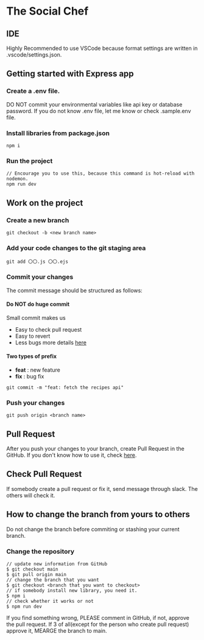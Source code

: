 # The Social Chef

## IDE
Highly Recommended to use VSCode because format settings are written in .vscode/settings.json.

## Getting started with Express app

### Create a .env file.
DO NOT commit your environmental variables like api key or database password. If you do not know .env file, let me know or check .sample.env file.

### Install libraries from package.json
```
npm i
```

### Run the project
```
// Encourage you to use this, because this command is hot-reload with nodemon.
npm run dev
```

## Work on the project

### Create a new branch

```
git checkout -b <new branch name>
```

### Add your code changes to the git staging area
```
git add 〇〇.js 〇〇.ejs
```

### Commit your changes
The commit message should be structured as follows:
#### Do NOT do huge commit
Small commit makes us
- Easy to check pull request
- Easy to revert
- Less bugs
more details [here](https://betterprogramming.pub/why-you-should-write-small-git-commits-c9a042737aa6)

#### Two types of prefix
- **feat** : new feature
- **fix** : bug fix
```
git commit -m "feat: fetch the recipes api"
```

### Push your changes
```
git push origin <branch name>
```

## Pull Request
After you push your changes to your branch, create Pull Request in the GitHub. If you don't know how to use it, check [here](https://docs.github.com/en/pull-requests/collaborating-with-pull-requests/proposing-changes-to-your-work-with-pull-requests/creating-a-pull-request?tool=webui).

## Check Pull Request
If somebody create a pull request or fix it, send message through slack. The others will check it.

## How to change the branch from yours to others
Do not change the branch before commiting or stashing your current branch.

### Change the repository
```
// update new information from GitHub
$ git checkout main
$ git pull origin main
// change the branch that you want
$ git checkout <branch that you want to checkout>
// if somebody install new library, you need it.
$ npm i
// check whether it works or not
$ npm run dev
```

If you find something wrong, PLEASE comment in GitHub, if not, approve the pull request. If 3 of all(except for the person who create pull request) approve it, MEARGE the branch to main.
